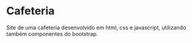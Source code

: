 # Cafeteria
Site de uma cafeteria desenvolvido em html, css e javascript, utilizando também componentes do bootstrap.
